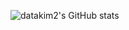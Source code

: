 ![datakim2's GitHub stats](https://github-readme-stats.vercel.app/api?username=datakim2&show_icons=true&theme=dark)   
